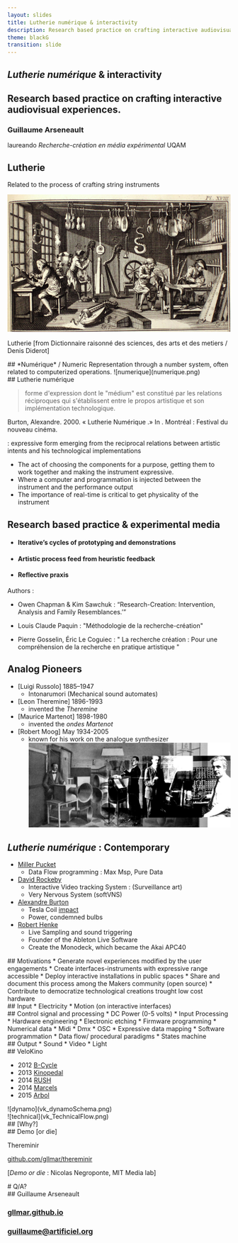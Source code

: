 ```yaml
---
layout: slides
title: Lutherie numérique & interactivity 
description: Research based practice on crafting interactive audiovisual experiences.   
theme: blackG
transition: slide
---
```

<section data-markdown>

#  *Lutherie numérique* & interactivity

## Research based practice on crafting interactive audiovisual experiences.  

### Guillaume Arseneault

laureando *Recherche-création en média expérimental* UQAM

</section>

<!--Introduction générale sur les termes énoncés dans le titre


«
In this presentation I will comment on each term in the title 

And how they are related to my research object.



»
  

-->


<section data-markdown>

## Lutherie 
 
Related to the process of crafting string instruments

![DiderotLutherie](DiderotLutherieCrop.jpg)

Lutherie [from Dictionnaire raisonné des sciences, des arts et des metiers / Denis Diderot]


<!--
Commentaire sur la traduction  

-->

</section>



<section data-markdown>
## *Numérique* / Numeric
Representation through a number system, often related to computerized operations.
![numerique](numerique.png)
</section>


<section data-markdown>
## Lutherie numérique

> forme d'expression dont le "médium" est constitué par les relations réciproques qui s'établissent entre le propos artistique et son implémentation technologique. 

Burton, Alexandre. 2000. « Lutherie Numérique .» In . Montréal : Festival du nouveau cinéma.

: expressive form emerging from the reciprocal relations between artistic intents and his technological implementations

- The act of choosing the components for a purpose, getting them to work together and making the instrument expressive.
- Where a computer and programmation is injected between the instrument and the performance output
- The importance of real-time is critical to get physicality of the instrument


<!--

Apprentis de Burton

Exemple : pour préciser ce en quoi la lutherie numérique se distingue 

Artificiel : Bulbes

Create the hardware and the software to 

-->


</section>





<section data-markdown>

## Research based practice & experimental media
* #### Iterative’s cycles of prototyping and demonstrations 
* #### Artistic process feed from heuristic feedback 
* #### Reflective praxis

Authors : 

* Owen Chapman & Kim Sawchuk :  “Research-Creation: Intervention, Analysis and Family Resemblances.’” 

* Louis Claude Paquin : "Méthodologie de la recherche-création"
* Pierre Gosselin, Éric Le Coguiec : "
La recherche création :
Pour une compréhension de la recherche en pratique artistique
"



</section>

<section data-markdown>

## Analog Pioneers 
* [Luigi Russolo] 1885–1947
	* Intonarumori (Mechanical sound automates)
* [Leon Theremine] 1896-1993
	* invented the *Theremine* 	
* [Maurice Martenot] 1898-1980
	* invented the *ondes Martenot* 
* [Robert Moog] May 1934-2005  
	* known for his work on the analogue synthesizer 
![pioneers](pionneers.jpg)

</section>



<section data-markdown>

##  *Lutherie numérique* : Contemporary

* [Miller Pucket](http://msp.ucsd.edu/)
	* Data Flow programming : Max Msp, Pure Data
* [David Rockeby](http://www.davidrokeby.com/vns.html)
	* Interactive Video tracking System : (Surveillance art) 
	* Very Nervous System (softVNS)
* [Alexandre Burton](http://www.artificiel.org/burton)
	* Tesla Coil [impact](http://www.artificiel.org/impacts)
	* Power, condemned bulbs  
* [Robert Henke](http://www.monolake.de)
	* Live Sampling and sound triggering 
	* Founder of the Ableton Live Software
	* Create the Monodeck,  which became the Akai APC40

<!--

https://cycling74.com/2009/11/21/an-interview-with-robert-henke/#.Vt3z7sfKJOo


Klaus obermayer
alvin oto


-->


</section>


<section data-markdown>
## Motivations 
* Generate novel experiences modified by the user engagements    
* Create interfaces-instruments with expressive range accessible  
* Deploy interactive installations in public spaces
* Share and document this process among the Makers community (open source)
* Contribute to democratize technological creations trought low cost hardware 

</section>


<section data-markdown>
## Input  
* Electricity
* Motion (on interactive interfaces)

</section>


<section data-markdown>
## Control signal and processing
* DC Power (0-5 volts)
* Input Processing
	* Hardware engineering 
	* Electronic etching 
	* Firmware programming  
* Numerical data 
	* Midi  
	* Dmx 
	* OSC	
* Expressive data mapping 
	* Software programmation 
	* Data flow/ procedural paradigms
	* States machine 	 

</section>


<section data-markdown>
## Output	
* Sound 	
* Video
* Light

</section>


<section data-markdown>
## VeloKino	

* 2012 [B-Cycle](/projets/bcycle)
* 2013 [Kinopedal](/projets/pedalier)
* 2014 [RUSH](/projets/rush)
* 2014 [Marcels](/projets/marcels)
* 2015 [Arbol](/projets/arbol) 


</section>


<section data-markdown>
![dynamo](vk_dynamoSchema.png)

</section>


<section data-markdown>
![technical](vk_TechnicalFlow.png)

</section>






<section data-markdown>
## [Why?] 	



</section>

<section data-markdown>
## Demo [or die] 


Thereminir

[github.com/gllmar/thereminir](http://github.com/gllmar/thereminir)


[*Demo or die* : Nicolas Negroponte,  MIT Media lab]

</section>


<section data-markdown>
# Q/A? 	


</section>


<section data-markdown>
## Guillaume Arseneault

### [gllmar.github.io](http://www.gllmar.github.io)



### [guillaume@artificiel.org](mailto:guillaume@artificiel.org)

</section>



<!--

<section data-markdown>
## Implementation models
* Centralized vs Decentralized ressources  
* Integrated vs Segmented programmation

</section>




<section data-markdown>
## Interfaces
* Affordance 
* Sensors
* Integrated vs Segmented programmation

</section>







<section data-markdown>

##  *Lutherie numérique*


 
GUILLAUME ARSENEAULT, 
 
TITRE : « Lutherie numérique et interactivité »

ABSTRACT : Je traiterai des fondements de la recherche-création en média expérimental, spécialisation de mon cursus UQAM, et je présenterai mon projet de maîtrise.
Il s’agira d’explorer le processus de détournement et d'appropriation de certaines technologies appliqués à un contexte d'installations audiovisuelles interactives.
La présentation recoupera des exemples pratiques extraits de la recherche entourant le projet – en divers volets – VéloKino (recherche-création axée sur la réinjection cinétique en interactivité). Spécifiquement appliquée au mouvement de rotation cyclique d’une roue de vélo, cette étude porte sur la transformation d’une donnée acquise en vecteur d’expression audiovisuelle sensible. Au cœur de cette recherche-création s’articulent interactivité, électronique, animation visuelle, synthèse sonore et lumineuse. Toutes ces composantes convergent  dans l’objectif de générer une expérience augmentée par l’implication active de l’interacteur – à la fois spectateur et usager – dans l’installation.
Il s’agira au final de voir, et tester avec les participants, comment, dans un contexte artisanal et expérimental, les solutions technologiques peuvent ouvrir sur des registres d’expression nouveaux.

</section>



<section data-markdown>
## Deuxieme View


Je crée des installations publiques qui exigent de la part des visiteurs un engagement physique pour les activer. Elles se modifient en fonction de la manière par laquelle le spectateur met en relation les mouvements de son corps avec le dispositif interactif. L'expérience esthétique devient l'exploration du mouvement physique augmenté, par algorithmes, d'images, sons et lumières.   

C'est à la jonction de la technologie fine et du savoir-faire artisanal que je crée ce que l'on peut définir comme de la lutherie numérique. Mes dispositifs technologiques, en plus d'être à chaque fois conçus spécifiquement pour un usage, comme un luthier conçoit un violon unique pour chaque violoniste, sont aussi des instruments avec lesquelles on joue (au sens ludique et au sens de l'exécution).   

Je cherche à inciter le spectateur à fournir un effort sous forme d'énergie cinétique afin d'activer différentes composantes de l'installation. Par extension, je cherche à rendre l'installation interactive autonome, car alimentée par l'effort qu'on lui fournit.  
Une inspiration centrale à mon processus de recherche-création est la bicyclette. En pédalant on avance, en avançant on découvre, en roulant on se libère. Je crois que la pratique du vélo aide à développer l'autonomisation et l'affranchissement au sein d'une société de plus en plus énergivore.

L’autonomie électrique est en effet une préoccupation éthique de mon travail, ainsi qu’un défi technique que je me passionne à relever. Il s’agit en somme pour moi de mettre au point un système qui transforme l'énergie cinétique en électricité stockée et prête à l'usage par le système. Ce dernier peut alors gratifier l’effort en offrant à la vue et à l'ouïe des phénomènes sensibles. Cela permet par ailleurs dans un deuxième temps à l'installation – autonome qu’elle soit – de devenir nomade.



1) IUAV, Venezia, 8 mars, « Lutherie numérique et interactivité » : lors d’un séminaire pour les étudiants des études avancées, je traiterai des fondements de la recherche-création en média expérimental, spécialisation d'Hexagram et de mon cursus à l'UQAM.  Je présenterai mon projet de maîtrise ainsi que ceux auxquels j'ai participé comme étudiants-chercheur (Irradier avec Gisèle Trudel et Domaine de la frontière enchantée avec Éric Létourneau). Chaque participant à ce séminaire d’une journée recevra un retour critique sur son projet dans un milieu international (des étudiants italiens, français et québécois y participent), se confrontant avec des collègues aux parcours différente, mais tous axés autour de la recherche-création.
Plusieurs professeurs (IUAV, UQAM, EHESS-Paris, University of St Andrews) participent à cette activité ce qui promet un feedback multiple et original à l’étudiant.



2) FilmForum Udine, Gorizia, 12 mars, « VeloKino: sensors mapping and interactive audiovisual experiences » : je donnerai un atelier portant sur les processus de recherche-création appliqués à la confection d’objets interactifs. Il s’agira d’explorer comment le détournement et l’appropriation de certaines technologies peuvent s'appliquer à des contextse d’installations audiovisuelles sensibles. L’atelier se servira d’exemples pratiques effectués sur place et extraits de mon projet VéloKino (création pilier de ma maîtrise). Il s’agira au final de voir, et tester avec les participants, comment, dans un contexte artisanal et expérimental, les solutions technologiques peuvent ouvrir sur des registres d’expression nouveaux.








Burton fantome

Pour attraper des fantômes
La lutherie numérique est une forme d'expression à part entière. Une forme d'expression dont le "médium" est constitué par les relations réciproques qui s'établissent entre le propos artistique et son implémentation technologique. En faisant disparaitre "l'ordinateur" dans une chaîne technologique transparente, le luthier invente un nouveau registre de rapports avec les médias. Il ne s'agit pas simplement, comme certains l'entendent, de lubrifier le point de contact entre l'art et la technologie, mais bien de concevoir l'interface entre le propos artistique et son implémentation technologique.
Les vieilles dualités (forme/materiau, logiciel/données, contexte/contenu) s'estompent pour laisser place à un seul et même construct: l'oeuvre virtualisée. Cette virtualisation définit l'oeuvre non pas comme un "objet", mais davantage comme un potentiel, un potentiel ouvert à l'interprétation. Ce potentiel s'articule autant dans son implémentation technologique que dans sa substance artistique.
En permettant le tissage de lien entre les differents modes d'expression, en soudant des relations entre les médias, la lutherie numérique permet de se rapprocher davantage de la substance artistique car, bien exécuté, le dispositif technologique est le propos même, et rend inévitable son actualisation, tout en justifiant l'action de l'interprète. (Du coup, la notion de performance regagne ses lettres de noblesses, lettres qui, on doit l'avouer, on été quelque peu ternies par la prolifération récente des "concerts de powerbooks" ou l'on se contente souvent de surveiller son sequenceur, un logiciel dont les conséquences sont strictement prédéfinies. En conscientisant le geste comme moteur du processus d'actualisation, on se doit de justifier la présence sur scène en rapport avec l'oeuvre).
L'idée artistique est un fantôme, auquel l'artiste tente de donner forme en le fixant dans un médium ou une forme d'expression. Les médias ne viennent que "représenter" l'idee, ils ne sont pas cette idée, tout comme le drap jeté sur le fantôme n'est pas ce dernier. En implémentant l'idée dans un instrument de lutherie numérique plutôt que dans une forme figée, on laisse le fantôme en liberté et le loisir à chacun de jeter un drap pour (peut–être) l'attraper.
L'art ne consiste plus ici a composer un "message" (...). Un nouveau type d'artiste apparait, qui ne raconte plus d'histoire. C'est un architecte de l'espace des événements, un ingénieur de mondes pour des milliards d'histoires à venir. Il sculpte à même le virtuel.*
C'est le luthier du numérique.
Alexandre Burton, Montreal, octobre 2000
*P. Levy, Qu'est-ce que le virtuel?, La Decouverte, Paris, 1998.

</section>



-->


